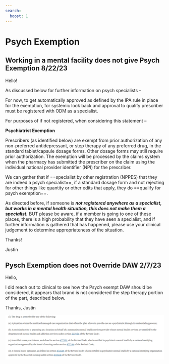 ```yaml
---
search:
  boost: 1
---
```


# Psych Exemption 

## Working in a mental facility does not give Psych Exemption 8/22/23

Hello!

As discussed below for further information on psych specialists – 

For now, to get automatically approved as defined by the IPA rule in place for the exemption, for systemic look back and approval to qualify prescriber must be registered with ODM as a specialist.

For purposes of if not registered, when considering this statement – 

**Psychiatrist Exemption**

Prescribers (as identified below) are exempt from prior authorization of any non-preferred antidepressant, or step therapy of any preferred drug, in the standard tablet/capsule dosage forms. Other dosage forms may still require prior authorization. The exemption will be processed by the claims system when the pharmacy has submitted the prescriber on the claim using the individual national provider identifier (NPI) for the prescriber.


We can gather that if ==specialist by other registration (NPPES) that they are indeed a psych specialist==, if a standard dosage form and not rejecting for other things like quantity or other edits that apply, they do ==qualify for psych exemption==.


As directed before, if someone is ***not registered anywhere as a specialist, but works in a mental health situation, this does not make them a specialist.*** BUT please be aware, if a member is going to one of these places, there is a high probability that they have seen a specialist, and if further information is gathered that has happened, please use your clinical judgement to determine appropriateness of the situation.

Thanks!

Justin





## Pysch Exemption does not Override DAW 2/7/23

Hello,

I did reach out to clinical to see how the Psych exempt DAW should be considered, it appears that brand is not considered the step therapy portion of the part, described below.

Thanks,
Justin

![Alt text](psych_exemption_1.png)
